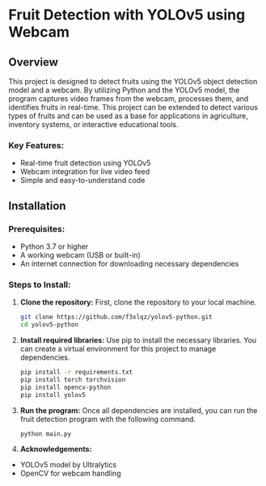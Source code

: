 # Fruit Detection with YOLOv5 using Webcam

## Overview
This project is designed to detect fruits using the YOLOv5 object detection model and a webcam. By utilizing Python and the YOLOv5 model, the program captures video frames from the webcam, processes them, and identifies fruits in real-time. This project can be extended to detect various types of fruits and can be used as a base for applications in agriculture, inventory systems, or interactive educational tools.

### Key Features:
- Real-time fruit detection using YOLOv5
- Webcam integration for live video feed
- Simple and easy-to-understand code

## Installation

### Prerequisites:
- Python 3.7 or higher
- A working webcam (USB or built-in)
- An internet connection for downloading necessary dependencies

### Steps to Install:

1. **Clone the repository:**
   First, clone the repository to your local machine.
   ```bash
   git clone https://github.com/f3xlqz/yolov5-python.git
   cd yolov5-python
2. **Install required libraries:**
   Use pip to install the necessary libraries. You can create a virtual environment for this project to manage dependencies.
   ```bash
   pip install -r requirements.txt
   pip install torch torchvision
   pip install opencv-python
   pip install yolov5
3. **Run the program:**
   Once all dependencies are installed, you can run the fruit detection program with the following command.
   ```bash
   python main.py
4. **Acknowledgements:**
- YOLOv5 model by Ultralytics
- OpenCV for webcam handling
